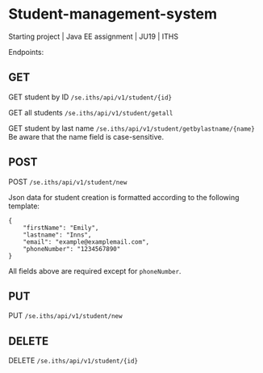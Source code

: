 # Student-management-system
Starting project | Java EE assignment | JU19 | ITHS

Endpoints:

## GET
GET student by ID     `/se.iths/api/v1/student/{id}` 

GET all students    `/se.iths/api/v1/student/getall`

GET student by last name    `/se.iths/api/v1/student/getbylastname/{name}`
Be aware that the name field is case-sensitive.

## POST
POST    `/se.iths/api/v1/student/new`

Json data for student creation is formatted according to the following template:

```
{
    "firstName": "Emily",
    "lastname": "Inns",
    "email": "example@examplemail.com",
    "phoneNumber": "1234567890"
}
```

All fields above are required except for `phoneNumber`.


## PUT
PUT     `/se.iths/api/v1/student/new`

## DELETE
DELETE  `/se.iths/api/v1/student/{id}`



